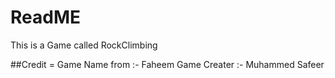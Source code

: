 # ReadME

This is a Game called RockClimbing


##Credit = 
Game Name from :- Faheem
Game Creater :- Muhammed Safeer